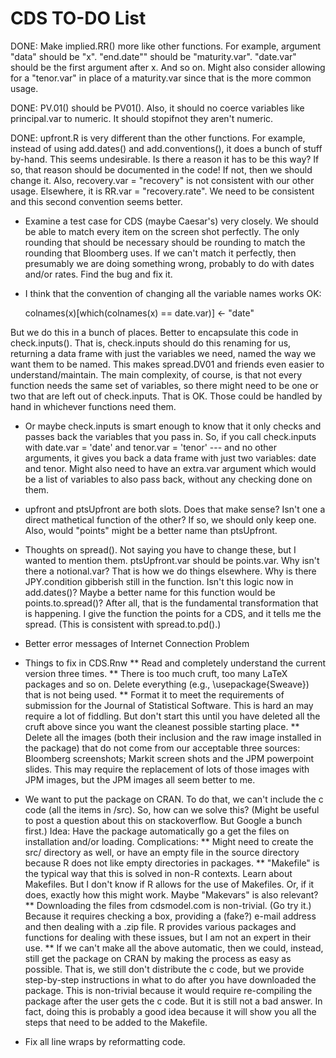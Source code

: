 CDS TO-DO List
========================================================
DONE: Make implied.RR() more like other functions. For example, argument "data" should be "x". "end.date"" should be "maturity.var". "date.var" should be the first argument after x. And so on. Might also consider allowing for a "tenor.var" in place of a maturity.var since that is the more common usage.

DONE: PV.01() should be PV01(). Also, it should no coerce variables like principal.var to numeric. It should stopifnot they aren't numeric.

DONE: upfront.R is very different than the other functions. For example, instead of using add.dates() and add.conventions(), it does a bunch of stuff by-hand. This seems undesirable. Is there a reason it has to be this way? If so, that reason should be documented in the code! If not, then we should change it. Also, recovery.var = "recovery" is not consistent with our other usage. Elsewhere, it is RR.var = "recovery.rate". We need to be consistent and this second convention seems better.

* Examine a test case for CDS (maybe Caesar's) very closely. We should be able to match every item on the screen shot perfectly. The only rounding that should be necessary should be rounding to match the rounding that Bloomberg uses. If we can't match it perfectly, then presumably we are doing something wrong, probably to do with dates and/or rates. Find the bug and fix it.

* I think that the convention of changing all the variable names works OK:

  colnames(x)[which(colnames(x) == date.var)] <- "date"
  
But we do this in a bunch of places. Better to encapsulate this code in check.inputs(). That is, check.inputs should do this renaming for us, returning a data frame with just the variables we need, named the way we want them to be named. This makes spread.DV01 and friends even easier to understand/maintain. The main complexity, of course, is that not every function needs the same set of variables, so there might need to be one or two that are left out of check.inputs. That is OK. Those could be handled by hand in whichever functions need them. 

* Or maybe check.inputs is smart enough to know that it only checks and passes back the variables that you pass in. So, if you call check.inputs with date.var = 'date' and tenor.var = 'tenor' --- and no other arguments, it gives you back a data frame with just two variables: date and tenor. Might also need to have an extra.var argument which would be a list of variables to also pass back, without any checking done on them.

* upfront and ptsUpfront are both slots. Does that make sense? Isn't one a direct mathetical function of the other? If so, we should only keep one. Also, would "points" might be a better name than ptsUpfront.

* Thoughts on spread(). Not saying you have to change these, but I wanted to mention them. ptsUpfront.var should be points.var. Why isn't there a notional.var? That is how we do things elsewhere. Why is there JPY.condition gibberish still in the function. Isn't this logic now in add.dates()? Maybe a better name for this function would be points.to.spread()? After all, that is the fundamental transformation that is happening. I give the function the points for a CDS, and it tells me the spread. (This is consistent with spread.to.pd().) 


* Better error messages of Internet Connection Problem

* Things to fix in CDS.Rnw
** Read and completely understand the current version three times.
** There is too much cruft, too many LaTeX packages and so on. Delete everything (e.g., \usepackage{Sweave}) that is not being used.
** Format it to meet the requirements of submission for the Journal of Statistical Software. This is hard an may require a lot of fiddling. But don't start this until you have deleted all the cruft above since you want the cleanest possible starting place.
** Delete all the images (both their inclusion and the raw image installed in the package) that do not come from our acceptable three sources: Bloomberg screenshots; Markit screen shots and the JPM powerpoint slides. This may require the replacement of lots of those images with JPM images, but the JPM images all seem better to me.

* We want to put the package on CRAN. To do that, we can't include the c code (all the items in /src). So, how can we solve this? (Might be useful to post a question about this on stackoverflow. But Google a bunch first.) Idea: Have the package automatically go a get the files on installation and/or loading. Complications:
** Might need to create the src/ directory as well, or have an empty file in the source directory because R does not like empty directories in packages.
** "Makefile" is the typical way that this is solved in non-R contexts. Learn about Makefiles. But I don't know if R allows for the use of Makefiles. Or, if it does, exactly how this might work. Maybe "Makevars" is also relevant?
** Downloading the files from cdsmodel.com is non-trivial. (Go try it.) Because it requires checking a box, providing a (fake?) e-mail address and then dealing with a .zip file. R provides various packages and functions for dealing with these issues, but I am not an expert in their use.
** If we can't make all the above automatic, then we could, instead, still get the package on CRAN by making the process as easy as possible. That is, we still don't distribute the c code, but we provide step-by-step instructions in what to do after you have downloaded the package. This is non-trivial because it would require re-compiling the package after the user gets the c code. But it is still not a bad answer. In fact, doing this is probably a good idea because it will show you all the steps that need to be added to the Makefile.

* Fix all line wraps by reformatting code.




